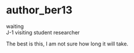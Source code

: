 # author_ber13
waiting  
J-1
visiting student researcher

The best is this, I am not sure how long it will take.
